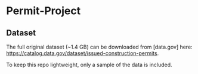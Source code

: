 # Permit-Project
## Dataset

The full original dataset (~1.4 GB) can be downloaded from [data.gov] here: https://catalog.data.gov/dataset/issued-construction-permits.

To keep this repo lightweight, only a sample of the data is included.

